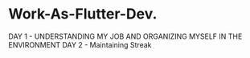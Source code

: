 # Work-As-Flutter-Dev.
DAY 1 - UNDERSTANDING MY JOB AND ORGANIZING MYSELF IN THE ENVIRONMENT 
DAY 2 - Maintaining Streak
